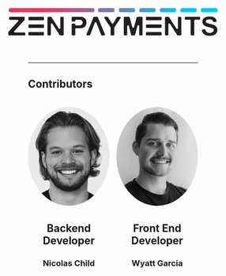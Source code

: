 <div style="padding: 40px 40px 40px 40px;">
<img src="../photos/logo.svg" alt="Zen Payments Logo" style="display: block; margin: 0 auto;">
  <div style="padding: 40px">
  <hr style="border-color: black;">
  <h2>Contributors</h2>
  <br>
    <div style="display: flex; justify-content: space-between; align-items: center;">
      <div style="flex: 0 0 48%; text-align: center;">
        <img src="https://github.com/Zen-Payments/.github/blob/main/photos/nick.jpg?raw=true" width=200 height=200 alt="Nicolas Child Headshot" style="border-radius: 50%; width: 200px; height: 200px; object-fit: cover;"/>
        <h2>Backend Developer</h2>
        <h3>Nicolas Child</h3>
      </div>
      <div style="flex: 0 0 48%; text-align: center;">
        <img src="https://github.com/Zen-Payments/.github/blob/main/photos/wyatt.png?raw=true" width=200 height=200 alt="Wyatt Garcia Headshot" style="border-radius: 50%; width: 200px; height: 200px; object-fit: cover;">
        <h2>Front End Developer</h2>
        <h3>Wyatt Garcia</h3>
      </div>
    </div>
  </div>
</div>
